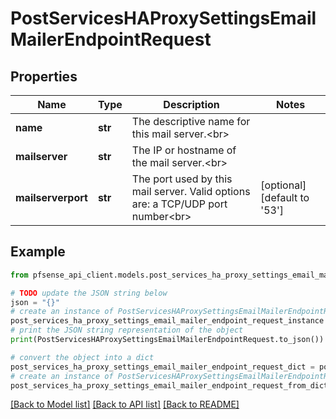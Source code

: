 # PostServicesHAProxySettingsEmailMailerEndpointRequest


## Properties

Name | Type | Description | Notes
------------ | ------------- | ------------- | -------------
**name** | **str** | The descriptive name for this mail server.&lt;br&gt; | 
**mailserver** | **str** | The IP or hostname of the mail server.&lt;br&gt; | 
**mailserverport** | **str** | The port used by this mail server. Valid options are: a TCP/UDP port number&lt;br&gt; | [optional] [default to '53']

## Example

```python
from pfsense_api_client.models.post_services_ha_proxy_settings_email_mailer_endpoint_request import PostServicesHAProxySettingsEmailMailerEndpointRequest

# TODO update the JSON string below
json = "{}"
# create an instance of PostServicesHAProxySettingsEmailMailerEndpointRequest from a JSON string
post_services_ha_proxy_settings_email_mailer_endpoint_request_instance = PostServicesHAProxySettingsEmailMailerEndpointRequest.from_json(json)
# print the JSON string representation of the object
print(PostServicesHAProxySettingsEmailMailerEndpointRequest.to_json())

# convert the object into a dict
post_services_ha_proxy_settings_email_mailer_endpoint_request_dict = post_services_ha_proxy_settings_email_mailer_endpoint_request_instance.to_dict()
# create an instance of PostServicesHAProxySettingsEmailMailerEndpointRequest from a dict
post_services_ha_proxy_settings_email_mailer_endpoint_request_from_dict = PostServicesHAProxySettingsEmailMailerEndpointRequest.from_dict(post_services_ha_proxy_settings_email_mailer_endpoint_request_dict)
```
[[Back to Model list]](../README.md#documentation-for-models) [[Back to API list]](../README.md#documentation-for-api-endpoints) [[Back to README]](../README.md)


